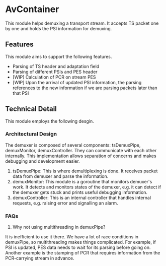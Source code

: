 # AvContainer

This module helps demuxing a transport stream. It accepts TS packet one by one and holds the PSI information for demuxing.

## Features

This module aims to support the following features.

* Parsing of TS header and adaptation field
* Parsing of different PSIs and PES header
* [WIP] Calculation of PCR on stream PES
* [WIP] Upon the arrival of updated PSI information, the parsing references to the new information if we are parsing packets later than that PSI

## Technical Detail

This module employs the following desgin.

### Architectural Design

The demuxer is composed of several components: tsDemuxPipe, demuxMonitor, demuxController. They can communicate with each other internally. This implementation allows separation of concerns and makes debugging and development easier.

1. tsDemuxPipe: This is where demultiplexing is done. It receives packet data from demuxer and parse the information.
2. demuxMonitor: This module is a goroutine that monitors demuxer's work. It detects and monitors states of the demuxer, e.g. it can detect if the demuxer gets stuck and prints useful debugging information.
3. demuxController: This is an internal controller that handles internal requests, e.g. raising error and signalling an alarm.

### FAQs

1. Why not using multithreading in demuxPipe?

It is inefficient to use it there. We have a lot of race conditions in demuxPipe, so multithreading makes things complicated. For example, if PSI is updated, PES data needs to wait for its parsing before going on. Another example is the stamping of PCR that requires information from the PCR-carrying stream in advance.